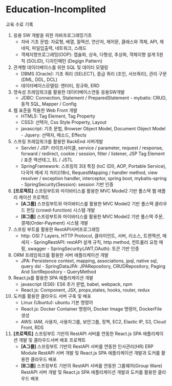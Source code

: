 # Education-Incomplited

교육 수료 기록

<chapter title="[2303-2309] 1. React.js와 Springboot를 활용한 자바 풀스택 개발자" collapsible="true">

1. 응용 SW 개발을 위한 자바프로그래밍기초
    - 자바 기초 문법: 자료형, 배열, 컬렉션, 연산자, 제어문, 클래스와 객체, API, 제네릭, 파일입출력, 네트워크, 스레드
    - 객체지향프로그래밍(OOP): 캡슐화, 상속, 다형성, 추상화, 객체지향 설계 5원칙 (SOLID), 디자인패턴 (Degign Pattern)
2. 관계형 데이터베이스를 위한 SQL 및 데이터 모델링
    - DBMS (Oracle): 기초 쿼리 (SELECT), 증급 쿼리 (조인, 서브쿼리), 관리 구문 (DML, DDL, DCL)
    - 데이터베이스모델링: 엔터티, 정규화, ERD
3. 영속성 프레임워크를 활용한 데이터베이스연동 응용SW개발
    - JDBC: Connection, Statement / PreparedStatement - mybatis: CRUD, 동적 SQL, Mapper / Config
4. 웹 표준을 적용한 Web Front 개발
    - HTML5: Tag Element, Tag Property
    - CSS3: 선택자, Css Style Property, Layout
    - javascript: 기초 문법, Browser Object Model, Document Object Model - Jquery: 선택자, 메소드, Effects
5. 스프링 프레임워크를 활용한 BackEnd 서버개발
    - Servlet / JSP: 라이프사이클, service / parameter, request / response, forward / redirect, cookie / session, filter / listener, JSP Tag Element / 표준 액션태그, EL / JSTL
    - SpringFramework: 스프링의 3대 특징 (IoC (DI), AOP, Portable Service), 다국어 메세 지 처리(i18n), RequestMapping / handler method, view resolver / exception handler, interceptor, spring boot, mybatis-spring - SpringSecurity(Session): session 기반 인증
6. **[프로젝트]** 스프링부트와 마이바티스를 활용한 MVC Model2 기반 풀스택 웹 애플리 케이션 프로젝트
    - **[A그룹]** 스프링부트와 마이바티스를 활용한 MVC Model2 기반 풀스택 클라우드 펀딩 (crowd-function) 시스템 개발
    - **[B그룹]** 스프링부트와 마이바티스를 활용한 MVC Model2 기반 풀스택 주문, 결제(Order-Payment) 시스템 개발
7. 스프링 부트를 활용한 RestAPI서버프로그래밍
    - http: OSI 7 Layers, HTTP Protocol, 클라이언트, 서버, 리소스, 트랜젝션, 메세지 - SpringRestAPI: restAPI 설계 규칙, http method, 컨트롤러 요청 매핑, swagger - SpringSecurity(JWT,OAuth): 토큰 기반 인증
8. ORM 프레임워크를 활용한 서버 애플리케이션 개발
    - JPA: Persistence context, mapping, associations, jpql, native sql, query dsl - SpringDataJPA: JPARepository, CRUDRepository, Paging And SortRepository - QueryMethod
9. React.js를 활용한 SPA 애플리케이션 개발
    - javascript (ES6): ES6 추가 문법, babel, webpack, npm
    - React.js: Component, JSX, props,states, hooks, router, redux
10. 도커를 활용한 클라우드 서버 구축 및 배포
    - Linux (Ubuntu): ubuntu 기본 명령어
    - React.js: Docker Container 명령어, Docker Image 명령어, DockerFile 생성
    - AWS: IAM, 사용자, 사용자그룹, 보안그룹, 정책, EC2, Elastic IP, S3, Cloud Front, RDS
11. **[프로젝트]** 스프링부트 기반의 RestAPI 서버를 연동한 React.js SPA 애플리케이션 개발 및 클라우드서버 배포 프로젝트
    - **[A그룹]** 스프링부트 기반의 RestAPI 서버를 연동한 인사관리(HR) ERP Module RestAPI 서버 개발 및 React.js SPA 애플리케이션 개발과 도커를 활용한 클라우드 배포
    - **[B그룹]** 스프링부트 기반의 RestAPI 서버를 연동한 그룹웨어(Group Ware) RestAPI 서버 개발 및 React.js SPA 애플리케이션 개발과 도커를 활용한 클라우드 배포

</chapter>
